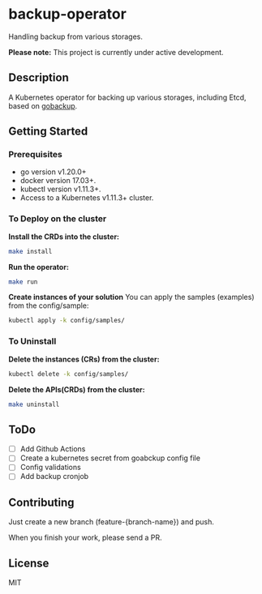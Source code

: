# backup-operator
Handling backup from various storages.


**Please note:** This project is currently under active development.


## Description
A Kubernetes operator for backing up various storages, including Etcd, based on [gobackup](https://github.com/gobackup/gobackup).

## Getting Started

### Prerequisites
- go version v1.20.0+
- docker version 17.03+.
- kubectl version v1.11.3+.
- Access to a Kubernetes v1.11.3+ cluster.

### To Deploy on the cluster

**Install the CRDs into the cluster:**

```sh
make install
```

**Run the operator:**

```sh
make run
```

**Create instances of your solution**
You can apply the samples (examples) from the config/sample:

```sh
kubectl apply -k config/samples/
```

### To Uninstall
**Delete the instances (CRs) from the cluster:**

```sh
kubectl delete -k config/samples/
```

**Delete the APIs(CRDs) from the cluster:**

```sh
make uninstall
```

## ToDo
- [ ] Add Github Actions
- [ ] Create a kubernetes secret from goabckup config file
- [ ] Config validations
- [ ] Add backup cronjob

## Contributing

Just create a new branch (feature-{branch-name}) and push.

When you finish your work, please send a PR.

## License

MIT
